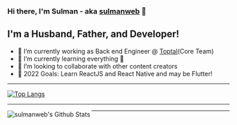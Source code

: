 ### Hi there, I'm Sulman - aka [sulmanweb][website] 👋

## I'm a Husband, Father, and Developer!
- 🔭 I’m currently working as Back end Engineer @ [Toptal](https://www.toptal.com/)(Core Team)
- 🌱 I’m currently learning everything 🤣
- 👯 I’m looking to collaborate with other content creators
- 🥅 2022 Goals: Learn ReactJS and React Native and may be Flutter!

---

[![Top Langs](https://github-readme-stats.vercel.app/api/top-langs/?username=sulmanweb&layout=compact)](https://github.com/anuraghazra/github-readme-stats)

---

<img align="left" alt="sulmanweb's Github Stats" src="https://github-readme-stats.vercel.app/api?username=sulmanweb&show_icons=true&hide_border=true&count_private=true&include_all_commits=true" />

---

[website]: https://sulmanweb.com
[twitter]: https://twitter.com/sulmanweb
[youtube]: https://youtube.com/channel/UCNc_lygbfD-7Fff4U5RlI1g
[linkedin]: https://linkedin.com/in/sulmanweb
[devto]: https://dev.to/sulmanweb
